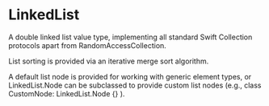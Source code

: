 # LinkedList

A double linked list value type, implementing all standard Swift Collection protocols apart from RandomAccessCollection.

List sorting is provided via an iterative merge sort algorithm.

A default list node is provided for working with generic element types, or LinkedList.Node can be subclassed to provide custom list nodes (e.g., class CustomNode: LinkedList<CustomNode>.Node {} ).

